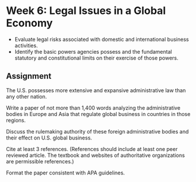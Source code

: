 # Week 6: Legal Issues in a Global Economy

- Evaluate legal risks associated with domestic and international business activities.
- Identify the basic powers agencies possess and the fundamental statutory and constitutional limits on their exercise of those powers.

## Assignment

The U.S. possesses more extensive and expansive administrative law than any other nation.

Write a paper of not more than 1,400 words analyzing the administrative bodies in Europe and Asia that regulate global business in countries in those regions. 

Discuss the rulemaking authority of these foreign administrative bodies and their effect on U.S. global business. 

Cite at least 3 references. (References should include at least one peer reviewed article. The textbook and websites of  authoritative organizations are permissible references.)

Format the paper consistent with APA guidelines.
